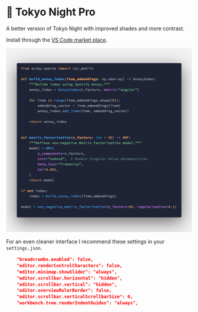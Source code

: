 # 🌃 Tokyo Night Pro
A better version of Tokyo Night with improved shades and more contrast.

Install through the [VS Code market place](https://marketplace.visualstudio.com/items?itemName=marnix.tokyo-night-pro).

![python](images/python_syntax.png)

For an even cleaner interface I recommend these settings in your `settings.json`.

```json
    "breadcrumbs.enabled": false,
    "editor.renderControlCharacters": false,
    "editor.minimap.showSlider": "always",
    "editor.scrollbar.horizontal": "hidden",
    "editor.scrollbar.vertical": "hidden",
    "editor.overviewRulerBorder": false,
    "editor.scrollbar.verticalScrollbarSize": 0,
    "workbench.tree.renderIndentGuides": "always",
```
